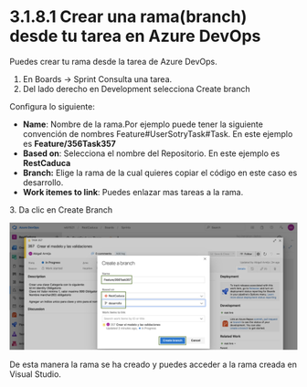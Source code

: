 # 3.1.8.1 Crear una rama(branch) desde tu tarea en Azure DevOps

Puedes crear tu rama desde la tarea de Azure DevOps.

1. En Boards -> Sprint Consulta una tarea.&#x20;
2. Del lado derecho en Development selecciona Create branch

Configura lo siguiente:

* **Name**: Nombre de la rama.Por ejemplo puede tener la siguiente convención de nombres Feature#UserSotryTask#Task. En este ejemplo es **Feature/356Task357**
* **Based on**: Selecciona el nombre del Repositorio. En este ejemplo es **RestCaduca**
* **Branch:** Elige la rama de la cual quieres copiar el código en este caso es desarrollo.
* **Work itemes to link**: Puedes enlazar mas tareas a la rama.

3\. Da clic en Create Branch

![](<../../../../.gitbook/assets/image (454).png>)

De esta manera la rama se ha creado y puedes acceder a la rama creada en Visual Studio.

